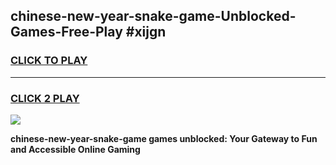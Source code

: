 
## chinese-new-year-snake-game-Unblocked-Games-Free-Play #xijgn
<h3>
<a href="https://us.freeplayer.one?title=chinese-new-year-snake-game&ref=9M">CLICK TO PLAY</a></h3>
<hr>

<h3>
<a href="https://us.freeplayer.one?title=chinese-new-year-snake-game&ref=9M">CLICK 2 PLAY</a>
  
</h3>

<a href="https://us.freeplayer.one?title=chinese-new-year-snake-game&ref=9M"><img src="https://clearcache.store/games.png"></a>


**chinese-new-year-snake-game games unblocked: Your Gateway to Fun and Accessible Online Gaming**
